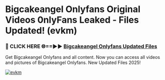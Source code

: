 # Bigcakeangel Onlyfans Original Videos 0nlyFans Leaked - Files Updated! (evkm)

<h3>🔴 CLICK HERE 🌐==►► <a href="https://tinyurl.com/ehrbuxhb" rel="nofollow">Bigcakeangel Onlyfans Updated Files</a></h3>

Get Bigcakeangel Onlyfans and all content. Now you can access all videos and pictures of Bigcakeangel Onlyfans. New Updated Files 2025!

[![evkm](https://i.imgur.com/lVYEuWS.gif)](https://tinyurl.com/ehrbuxhb)
